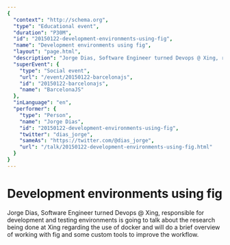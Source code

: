 ```yaml
---
{
  "context": "http://schema.org",
  "type": "Educational event",
  "duration": "P30M",
  "id": "20150122-development-environments-using-fig",
  "name": "Development environments using fig",
  "layout": "page.html",
  "description": "Jorge Dias, Software Engineer turned Devops @ Xing, responsible for development and testing environments is going to talk about the research being done at Xing regarding the use of docker and will do a brief overview of working with fig and some custom tools to improve the workflow.",
  "superEvent": {
    "type": "Social event",
    "url": "/event/20150122-barcelonajs",
    "id": "20150122-barcelonajs",
    "name": "BarcelonaJS"
  },
  "inLanguage": "en",
  "performer": {
    "type": "Person",
    "name": "Jorge Dias",
    "id": "20150122-development-environments-using-fig",
    "twitter": "dias_jorge",
    "sameAs": "https://twitter.com/@dias_jorge",
    "url": "/talk/20150122-development-environments-using-fig.html"
  }
}
---
```

# Development environments using fig

Jorge Dias, Software Engineer turned Devops @ Xing, responsible for development and testing environments is going to talk about the research being done at Xing regarding the use of docker and will do a brief overview of working with fig and some custom tools to improve the workflow.
